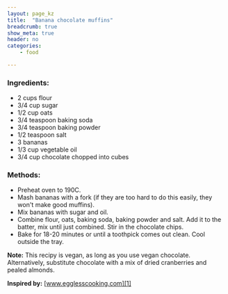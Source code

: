 ```yaml
---
layout: page_kz
title:  "Banana chocolate muffins"
breadcrumb: true
show_meta: true
header: no
categories:
    - food

---
```


### Ingredients:

* 2 cups flour
* 3/4 cup sugar
* 1/2 cup oats
* 3/4 teaspoon baking soda
* 3/4 teaspoon baking powder
* 1/2 teaspoon salt
* 3 bananas
* 1/3 cup vegetable oil
* 3/4 cup chocolate chopped into cubes

### Methods:

* Preheat oven to 190C.
* Mash bananas with a fork (if they are too hard to do this easily, they won't make good muffins).
* Mix bananas with sugar and oil.
* Combine flour, oats, baking soda, baking powder and salt. Add it to the batter, mix until just combined. Stir in the chocolate chips.
* Bake for 18-20 minutes or until a toothpick comes out clean. Cool outside the tray.

**Note:** This recipy is vegan, as long as you use vegan chocolate. Alternatively, substitute chocolate with a mix of dried cranberries and pealed almonds.

**Inspired by:** [www.egglesscooking.com][1]

[1]: https://www.egglesscooking.com/banana-chocolate-chip-muffins/